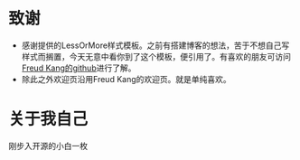 致谢	
====================================
+ 感谢提供的LessOrMore样式模板。之前有搭建博客的想法，苦于不想自己写样式而搁置，今天无意中看你到了这个模板，便引用了。有喜欢的朋友可访问[Freud Kang的github](https://github.com/luoyan35714/)进行了解。
+ 除此之外欢迎页沿用Freud Kang的欢迎页。就是单纯喜欢。


关于我自己
====================================
刚步入开源的小白一枚
